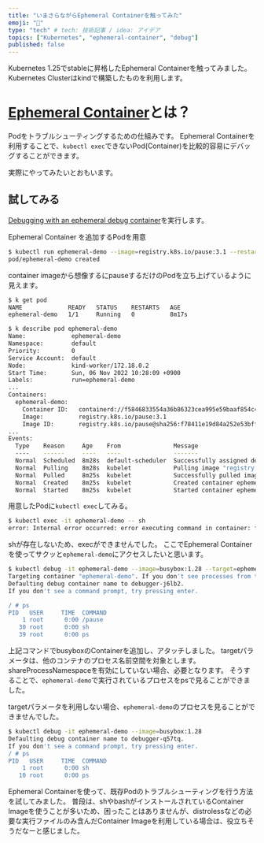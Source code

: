 ```yaml
---
title: "いまさらながらEphemeral Containerを触ってみた"
emoji: "🥶"
type: "tech" # tech: 技術記事 / idea: アイデア
topics: ["Kubernetes", "ephemeral-container", "debug"]
published: false
---
```


Kubernetes 1.25でstableに昇格したEphemeral Containerを触ってみました。
Kubernetes Clusterはkindで構築したものを利用します。


# [Ephemeral Container](https://kubernetes.io/docs/concepts/workloads/pods/ephemeral-containers/)とは？

Podをトラブルシューティングするための仕組みです。
Ephemeral Containerを利用することで、`kubectl exec`できないPod(Container)を比較的容易にデバッグすることができます。

実際にやってみたいとおもいます。


## 試してみる

[Debugging with an ephemeral debug container](https://kubernetes.io/docs/tasks/debug/debug-application/debug-running-pod/#ephemeral-container)を実行します。

Ephemeral Container を追加するPodを用意

```bash
$ kubectl run ephemeral-demo --image=registry.k8s.io/pause:3.1 --restart=Never
pod/ephemeral-demo created
```

container imageから想像するにpauseするだけのPodを立ち上げているように見えます。

```bash
$ k get pod
NAME             READY   STATUS    RESTARTS   AGE
ephemeral-demo   1/1     Running   0          8m17s

$ k describe pod ephemeral-demo
Name:             ephemeral-demo
Namespace:        default
Priority:         0
Service Account:  default
Node:             kind-worker/172.18.0.2
Start Time:       Sun, 06 Nov 2022 10:28:09 +0900
Labels:           run=ephemeral-demo
...
Containers:
  ephemeral-demo:
    Container ID:   containerd://f5846833554a36b86323cea995e59baaf854c4cb34e6110206388f64a8751ac8
    Image:          registry.k8s.io/pause:3.1
    Image ID:       registry.k8s.io/pause@sha256:f78411e19d84a252e53bff71a4407a5686c46983a2c2eeed83929b888179acea
...
Events:
  Type    Reason     Age    From               Message
  ----    ------     ----   ----               -------
  Normal  Scheduled  8m28s  default-scheduler  Successfully assigned default/ephemeral-demo to kind-worker
  Normal  Pulling    8m28s  kubelet            Pulling image "registry.k8s.io/pause:3.1"
  Normal  Pulled     8m25s  kubelet            Successfully pulled image "registry.k8s.io/pause:3.1" in 2.974039626s
  Normal  Created    8m25s  kubelet            Created container ephemeral-demo
  Normal  Started    8m25s  kubelet            Started container ephemeral-demo
```

用意したPodに`kubectl exec`してみる。

```bash
$ kubectl exec -it ephemeral-demo -- sh
error: Internal error occurred: error executing command in container: failed to exec in container: failed to start exec "50b20e6b4758442b0cbbee696ac98080767a431d4ea502d9bf34f624736f20ad": OCI runtime exec failed: exec failed: unable to start container process: exec: "sh": executable file not found in $PATH: unknown
```

shが存在しないため、execができませんでした。
ここでEphemeral Containerを使ってサクッと`ephemeral-demo`にアクセスしたいと思います。

```bash
$ kubectl debug -it ephemeral-demo --image=busybox:1.28 --target=ephemeral-demo
Targeting container "ephemeral-demo". If you don't see processes from this container it may be because the container runtime doesn't support this feature.
Defaulting debug container name to debugger-j6lb2.
If you don't see a command prompt, try pressing enter.

/ # ps
PID   USER     TIME  COMMAND
    1 root      0:00 /pause
   30 root      0:00 sh
   39 root      0:00 ps
```

上記コマンドでbusyboxのContainerを追加し、アタッチしました。
targetパラメータは、他のコンテナのプロセス名前空間を対象とします。shareProcessNamespaceを有効にしていない場合、必要となります。
そうすることで、`ephemeral-demo`で実行されているプロセスをpsで見ることができました。

targetパラメータを利用しない場合、`ephemeral-demo`のプロセスを見ることができませんでした。

```bash
$ kubectl debug -it ephemeral-demo --image=busybox:1.28
Defaulting debug container name to debugger-q57tq.
If you don't see a command prompt, try pressing enter.
/ # ps
PID   USER     TIME  COMMAND
    1 root      0:00 sh
   10 root      0:00 ps
```

Ephemeral Containerを使って、既存Podのトラブルシューティングを行う方法を試してみました。
普段は、shやbashがインストールされているContainer Imageを使うことが多いため、困ったことはありませんが、distrolessなどの必要な実行ファイルのみ含んだContainer Imageを利用している場合は、役立ちそうだなーと感じました。

